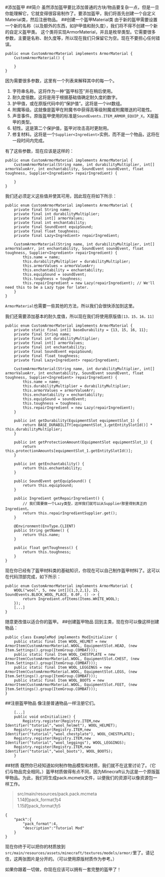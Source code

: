 #添加盔甲
##简介
虽然添加盔甲要比添加普通的方块/物品要复杂一点，但是一旦你能理解它，它就变得很容易制作了。要添加盔甲，我们将首先创建一个自定义Material类，然后注册物品。
##创建一个盔甲Material类
由于新的盔甲需要设置一个新的名称（以及额外的东西，如护甲值和耐久度），我们将不得不创建一个新的自定义盔甲类。
这个类将实现ArmorMaterial，并且是枚举类型。它需要很多参数，主要是名称、耐久度等，所以现在我们只保留它为空。现在不要担心任何错误。

    public enum CustomArmorMaterial implements ArmorMaterial {
        CustomArmorMaterial() {
     
        }
    }
    
因为需要很多参数，这里有一个列表来解释其中的每一个。

1. 字符串名称。这将作为一种“盔甲标签”并在稍后使用。
2. 耐久度倍数。这将是用于根据基础值确定耐久度的数字。
3. 护甲值，或在原版代码中的“保护值”。这将是一个int数组。
4. 附魔等级。这就像是盔甲在附魔书中获得高等级附魔或附魔赠送的可能性。
5. 声音事件。原版盔甲使用的标准是`SoundEvents.ITEM_ARMOR_EQUIP_X`，X是盔甲的类型。
6. 韧性。这是第二个保护值，盔甲对攻击高时更耐用。
7. 修复材料。这将是一个`Supplier<Ingredient>`实例，而不是一个物品，这将在一段时间内完成。

有了这些参数，现在应该是这样的：

    public enum CustomArmorMaterial implements ArmorMaterial {
        CustomArmorMaterial(String name, int durabilityMultiplier, int[] armorValueArr, int enchantability, SoundEvent soundEvent, float toughness, Supplier<Ingredient> repairIngredient) {
     
        }
    }
    
我们还必须定义这些值并使其可用，因此现在将如下所示：

    public enum CustomArmorMaterial implements ArmorMaterial {
        private final String name;
        private final int durabilityMultiplier;
        private final int[] armorValues;
        private final int enchantability;
        private final SoundEvent equipSound;
        private final float toughness;
        private final Lazy<Ingredient> repairIngredient;
     
        CustomArmorMaterial(String name, int durabilityMultiplier, int[] armorValueArr, int enchantability, SoundEvent soundEvent, float toughness, Supplier<Ingredient> repairIngredient) {
            this.name = name;
            this.durabilityMultiplier = durabilityMultiplier;
            this.armorValues = armorValueArr;
            this.enchantability = enchantability;
            this.equipSound = soundEvent;
            this.toughness = toughness;
            this.repairIngredient = new Lazy(repairIngredient); // We'll need this to be a Lazy type for later.
        }
    }
    
`ArmorMaterial`也需要一些其他的方法，所以我们会很快添加到这里。

我们还需要添加基本的耐久度值，所以现在我们将使用原版值`[13，15，16，11]`

    public enum CustomArmorMaterial implements ArmorMaterial {
        private static final int[] baseDurability = {13, 15, 16, 11};
        private final String name;
        private final int durabilityMultiplier;
        private final int[] armorValues;
        private final int enchantability;
        private final SoundEvent equipSound;
        private final float toughness;
        private final Lazy<Ingredient> repairIngredient;
     
        CustomArmorMaterial(String name, int durabilityMultiplier, int[] armorValueArr, int enchantability, SoundEvent soundEvent, float toughness, Supplier<Ingredient> repairIngredient) {
            this.name = name;
            this.durabilityMultiplier = durabilityMultiplier;
            this.armorValues = armorValueArr;
            this.enchantability = enchantability;
            this.equipSound = soundEvent;
            this.toughness = toughness;
            this.repairIngredient = new Lazy(repairIngredient);
        }
     
        public int getDurability(EquipmentSlot equipmentSlot_1) {
            return BASE_DURABILITY[equipmentSlot_1.getEntitySlotId()] * this.durabilityMultiplier;
        }
     
        public int getProtectionAmount(EquipmentSlot equipmentSlot_1) {
            return this.protectionAmounts[equipmentSlot_1.getEntitySlotId()];
        }
     
        public int getEnchantability() {
            return this.enchantability;
        }
     
        public SoundEvent getEquipSound() {
            return this.equipSound;
        }
     
        public Ingredient getRepairIngredient() {
            // 我们需要做一个Lazy类型，这样我们就可以从Supplier那里得到真正的Ingredient。
            return this.repairIngredientSupplier.get();
        }
     
        @Environment(EnvType.CLIENT)
        public String getName() {
            return this.name;
        }
     
        public float getToughness() {
            return this.toughness;
        }
    }
    
现在你已经有了盔甲材料类的基础知识，你现在可以自己制作盔甲材料了。这可以在代码顶部完成，如下所示：

    public enum CustomArmorMaterial implements ArmorMaterial {
        WOOL("wool", 5, new int[]{1,3,2,1}, 15, SoundEvents.BLOCK_WOOL_PLACE, 0.0F, () -> {
            return Ingredient.ofItems(Items.WHITE_WOOL);
        });
        [...]
    }
    
随意更改值以适合你的盔甲。
##创建盔甲物品
回到主类，现在你可以像这样创建物品：

    public class ExampleMod implements ModInitializer {
        public static final Item WOOL_HELMET = new ArmorItem(CustomArmorMaterial.WOOL, EquipmentSlot.HEAD, (new Item.Settings().group(ItemGroup.COMBAT)));
        public static final Item WOOL_CHESTPLATE = new ArmorItem(CustomArmorMaterial.WOOL, EquipmentSlot.CHEST, (new Item.Settings().group(ItemGroup.COMBAT)));
        public static final Item WOOL_LEGGINGS = new ArmorItem(CustomArmorMaterial.WOOL, EquipmentSlot.LEGS, (new Item.Settings().group(ItemGroup.COMBAT)));
        public static final Item WOOL_BOOTS = new ArmorItem(CustomArmorMaterial.WOOL, EquipmentSlot.FEET, (new Item.Settings().group(ItemGroup.COMBAT)));
    }
    
##注册盔甲物品
像注册普通物品一样注册它们。

        [...]
        public void onInitialize() {
            Registry.register(Registry.ITEM,new Identifier("tutorial","wool_helmet"), WOOL_HELMET);
    	Registry.register(Registry.ITEM,new Identifier("tutorial","wool_chestplate"), WOOL_CHESTPLATE);
    	Registry.register(Registry.ITEM,new Identifier("tutorial","wool_leggings"), WOOL_LEGGINGS);
    	Registry.register(Registry.ITEM,new Identifier("tutorial","wool_boots"), WOOL_BOOTS);
        }
        
##材质
既然你已经知道如何制作物品模型和材质，我们就不在这里讨论了。（它们与物品完全相同。）盔甲材质做得有点不同，因为Minecraft认为这是一个原版盔甲物品。为此，我们将生成pack.mcmeta文件，以便我们的资源可以像资源包一样工作。

> src/main/resources/pack.pack.mcmeta  
> 1.14的pack_format为4  
> 1.15的pack_format为5

    {
        "pack":{
            "pack_format":4,
            "description":"Tutorial Mod"
        }
    }
    
现在你终于可以把你的材质放到`src/main/resources/assets/minecraft/textures/models/armor/`里了。请记住，这两张图片是分开的。（可以使用原版材质作为参考。）

如果你跟着一切做，你现在应该可以拥有一套完整的盔甲了！